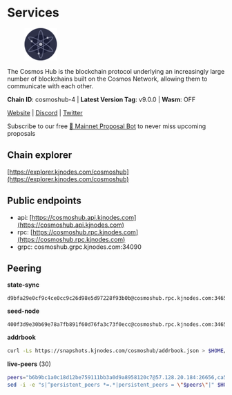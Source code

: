 # Services

<figure><img src="https://raw.githubusercontent.com/kj89/cosmos-images/main/logos/cosmoshub.png" alt=""><figcaption></figcaption></figure>

The Cosmos Hub is the blockchain protocol underlying an  increasingly large number of blockchains built on the  Cosmos Network, allowing them to communicate with each other.

**Chain ID**: cosmoshub-4 | **Latest Version Tag**: v9.0.0 | **Wasm**: OFF

[Website](https://hub.cosmos.network) | [Discord](https://discord.gg/cosmosnetwork) | [Twitter](https://twitter.com/cosmoshub)



Subscribe to our free [🤖 Mainnet Proposal Bot](https://t.me/kjnodes_proposal_bot) to never miss upcoming proposals


## Chain explorer
[https://explorer.kjnodes.com/cosmoshub](https://explorer.kjnodes.com/cosmoshub)

## Public endpoints

* api: [https://cosmoshub.api.kjnodes.com](https://cosmoshub.api.kjnodes.com)
* rpc: [https://cosmoshub.rpc.kjnodes.com](https://cosmoshub.rpc.kjnodes.com)
* grpc: cosmoshub.grpc.kjnodes.com:34090

## Peering

**state-sync**

```text
d9bfa29e0cf9c4ce0cc9c26d98e5d97228f93b0b@cosmoshub.rpc.kjnodes.com:34656
```

**seed-node**

```text
400f3d9e30b69e78a7fb891f60d76fa3c73f0ecc@cosmoshub.rpc.kjnodes.com:34659
```

**addrbook**
```bash
curl -Ls https://snapshots.kjnodes.com/cosmoshub/addrbook.json > $HOME/.gaia/config/addrbook.json
```

**live-peers** (30)
```bash
peers="b6b9bc1a0c18d12be759111bb3a0d9a8958120c7@57.128.20.184:26656,ca5011c44fd74d95e7fca487c69e301df195750c@65.108.122.246:26726,6f473f7156b9e0a460f5ab9d5b8bba2412058974@93.159.134.156:36656,d9bfa29e0cf9c4ce0cc9c26d98e5d97228f93b0b@65.109.88.38:34656,213857e741833d17275ea559bb2d0342398cec99@35.245.206.45:26656,1da54d20c7339713f1d6d28dd2117087dd33d0ca@5.9.59.145:26656,e3f76b923d03fc99510b31049144e22d8f0f0587@65.108.193.249:2010,1cce99042f884d669e7287e3e362bff8e385c63e@46.4.79.183:26726,241b17dba97a2ed3c3747d12781fb86c9706e2d4@89.58.27.86:26656,0eeb20e044d632b279e67f2fe91f50e4fceab1fd@159.223.223.84:26656,daa6d8314246ad65037a48ec2e2266eeea9d46f8@154.53.63.50:26656,f05ddce65f1e75babe01d05fef1bce5d8ffe0972@54.177.181.170:26656,e0ab6c5cc86959853f499236b8297344802ac5f4@5.161.139.201:26656,1997e68bf205bedeed0c4723786bf03464987dc1@77.87.108.21:26656,32bdba6ced12cdf2e534566e6c3d66ee2f7ef494@84.244.95.229:26656,1b5a5b6518d3cb30a0d49cbd74a45dd4cbab130d@18.138.176.63:26656,53b3651680ec3482d736808cbb3035940107f8ab@82.100.58.119:26656,1279eae188599463661c3e2b9ab492615a6d7079@65.108.235.32:2010,9e14c8c48776a789f7029e88c260b2a6cbbf1417@35.212.85.141:26656,62da9d5bc8768e84400941a1195f47bac90fcf97@35.210.106.206:26656,9edd51012df3a09395a48eb68a84723d6308e08c@35.212.116.100:26656,3ce30fdd489fa87b6465141cc56b48e5a22fe8e1@154.53.41.185:10093,505f4467926cdad29932c44dc5ea7a5da6982f48@176.9.101.44:26656,61afb0f37c02031f285f6b27ead2a3e7a97cc28a@35.212.34.104:26656,2532ad5b2f93fd521e97dbc3562db711df4bd763@65.109.88.70:26656,7abab0475a506ed3b9ab2ad40948bfe53b797e13@128.199.128.15:26090,2b4b4e3b376af4becd60865cc71f81c7e148375c@83.125.137.151:26656,9c116194f25fd0d146019f171ef0f49904dcc586@167.86.98.230:26656,ee767901f4a7eaf44603ef0a5b6e5edac118ba1e@74.118.136.149:26656,9d7d9ba2b9bc1c805a24413fcfdc75010d52dd61@159.89.101.239:26090"
sed -i -e "s|^persistent_peers *=.*|persistent_peers = \"$peers\"|" $HOME/.gaia/config/config.toml
```
